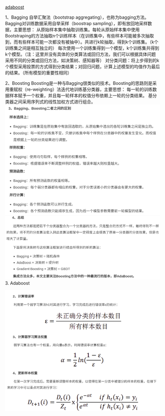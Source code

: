 
[adaboost](https://cuijiahua.com/blog/2017/11/ml_10_adaboost.html)

1、Bagging
自举汇聚法（bootstrap aggregating），也称为bagging方法。Bagging对训练数据采用自举采样（boostrap sampling），即有放回地采样数据，主要思想：
从原始样本集中抽取训练集。每轮从原始样本集中使用Bootstraping的方法抽取n个训练样本（在训练集中，有些样本可能被多次抽取到，而有些样本可能一次都没有被抽中）。共进行k轮抽取，得到k个训练集。（k个训练集之间是相互独立的）
每次使用一个训练集得到一个模型，k个训练集共得到k个模型。（注：这里并没有具体的分类算法或回归方法，我们可以根据具体问题采用不同的分类或回归方法，如决策树、感知器等）
对分类问题：将上步得到的k个模型采用投票的方式得到分类结果；对回归问题，计算上述模型的均值作为最后的结果。（所有模型的重要性相同）

2、Boosting
Boosting是一种与Bagging很类似的技术。Boosting的思路则是采用重赋权（re-weighting）法迭代地训练基分类器，主要思想：
每一轮的训练数据样本赋予一个权重，并且每一轮样本的权值分布依赖上一轮的分类结果。
基分类器之间采用序列式的线性加权方式进行组合。
![44282931.png](其他Adaboost_files/44282931.png)
![44414877.png](其他Adaboost_files/44414877.png)
3. Adaboost

![44423840.png](其他Adaboost_files/44423840.png)
